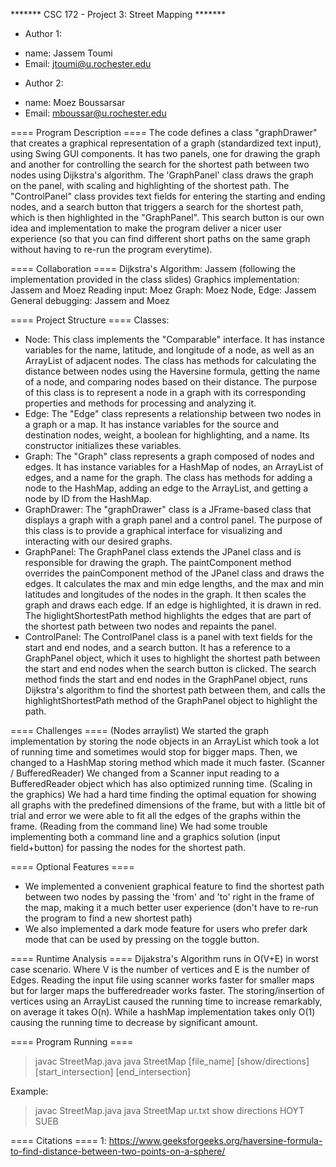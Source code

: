 ******* CSC 172 - Project 3: Street Mapping *******

+ Author 1:
-  name: Jassem Toumi
- Email: jtoumi@u.rochester.edu
+ Author 2: 
- name: Moez Boussarsar
- Email: mboussar@u.rochester.edu

==== Program Description ====
The code defines a class "graphDrawer" that creates a graphical representation of a graph (standardized text input), using Swing GUI components. It has two panels, one for drawing the graph and another for controlling the search for the shortest path between two nodes using Dijkstra's algorithm. The 'GraphPanel' class draws the graph on the panel, with scaling and highlighting of the shortest path. The
"ControlPanel" class provides text fields for entering the starting and ending nodes, and a search button that triggers a search for the shortest path, which is then highlighted in the "GraphPanel". This search button is our own idea and implementation to make the program deliver a nicer user experience (so that you can find different short paths on the same graph without having to re-run the program everytime). 

==== Collaboration ====
Dijkstra's Algorithm: Jassem (following the implementation provided in the class slides)
Graphics implementation: Jassem and Moez
Reading input: Moez
Graph: Moez 
Node, Edge: Jassem 
General debugging: Jassem and Moez

==== Project Structure ====
Classes:
- Node: This class implements the "Comparable" interface. It has instance variables for the name, latitude, and longitude of a node, as well as an ArrayList of adjacent nodes. The class has methods for calculating the distance between nodes using the Haversine formula, getting the name of a node, and comparing nodes based on their distance. The purpose of this class is to represent a node in a graph with its corresponding properties and methods for processing and analyzing it.
- Edge:
The "Edge" class represents a relationship between two nodes in a graph or a map. It has instance variables for the source and destination nodes, weight, a boolean for highlighting, and a name. Its constructor initializes these variables.
- Graph:
The "Graph" class represents a graph composed of nodes and edges. It has instance variables for a HashMap of nodes, an ArrayList of edges, and a name for the graph. The class has methods for adding a node to the HashMap, adding an edge to the ArrayList, and getting a node by ID from the HashMap.
- GraphDrawer:
The "graphDrawer" class is a JFrame-based class that displays a graph with a graph panel and a control panel. The purpose of this class is to provide a graphical interface for visualizing and interacting with our desired graphs.
- GraphPanel:
The GraphPanel class extends the JPanel class and is responsible for drawing the graph. The paintComponent method overrides the painComponent method of the JPanel class and draws the edges. It calculates the max and min edge lengths, and the max and min latitudes and longitudes of the nodes in the graph. It then scales the graph and draws each edge. If an edge is highlighted, it is drawn in red. The higlightShortestPath method highlights the edges that are part of the shortest path between two nodes and repaints the panel.
- ControlPanel:
The ControlPanel class is a panel with text fields for the start and end nodes, and a search button. It has a reference to a GraphPanel object, which it uses to highlight the shortest path between the start and end nodes when the search button is clicked. The search method finds the start and end nodes in the GraphPanel object, runs Dijkstra's algorithm to find the shortest path between them, and calls the highlightShortestPath method of the GraphPanel object to highlight the path.

==== Challenges ====
(Nodes arraylist)
 We started the graph implementation by storing the node objects in an ArrayList which took a lot of running time and sometimes would stop for bigger maps. Then, we changed to a HashMap storing method which made it much faster. 
(Scanner / BufferedReader)
We changed from a Scanner input reading to a BufferedReader object which has also optimized running time. 
(Scaling in the graphics)
We had a hard time finding the optimal equation for showing all graphs with the predefined dimensions of the frame, but with a little bit of trial and error we were able to fit all the edges of the graphs within the frame. 
(Reading from the command line) 
We had some trouble implementing both a command line and a graphics solution (input field+button) for passing the nodes for the shortest path.

==== Optional Features ====
- We implemented a convenient graphical feature to find the shortest path between two nodes by passing the 'from' and 'to' right in the frame of the map, making it a much better user experience (don't have to re-run the program to find a new shortest path)
- We also implemented a dark mode feature for users who prefer dark mode that can be used by pressing on the toggle button. 

==== Runtime Analysis ====
Dijakstra's Algorithm runs in O(V+E) in worst case scenario. Where V is the number of vertices and E is the number of Edges. 
Reading the input file using scanner works faster for smaller maps but for larger maps the bufferedreader works faster. 
The storing/insertion of vertices using an ArrayList caused the running time to increase remarkably, on average it takes O(n). While a hashMap implementation takes only O(1) causing the running time to decrease by significant amount. 

==== Program Running ====
> javac StreetMap.java
> java StreetMap [file_name] [show/directions] [start_intersection] [end_intersection]

Example:
> javac StreetMap.java
> java StreetMap ur.txt show directions HOYT SUEB

==== Citations ====
1: https://www.geeksforgeeks.org/haversine-formula-to-find-distance-between-two-points-on-a-sphere/